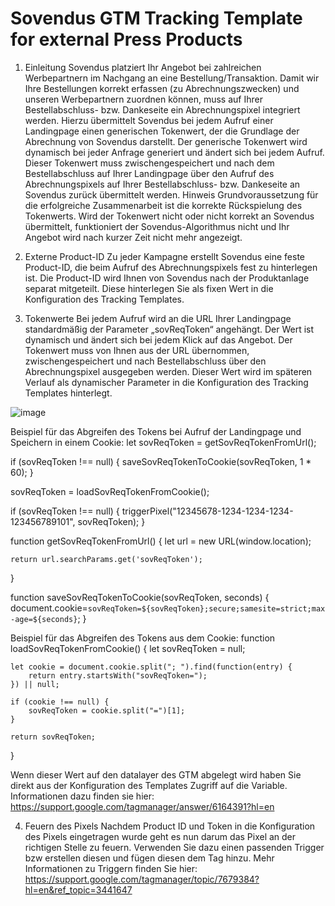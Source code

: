 # Sovendus GTM Tracking Template for external Press Products

1. Einleitung
Sovendus platziert Ihr Angebot bei zahlreichen Werbepartnern im Nachgang an eine Bestellung/Transaktion. Damit wir Ihre Bestellungen korrekt erfassen (zu Abrechnungszwecken) und unseren Werbepartnern zuordnen können, muss auf Ihrer Bestellabschluss- bzw. Dankeseite ein Abrechnungspixel integriert werden.
Hierzu übermittelt Sovendus bei jedem Aufruf einer Landingpage einen generischen Tokenwert, der die Grundlage der Abrechnung von Sovendus darstellt. Der generische Tokenwert wird dynamisch bei jeder Anfrage generiert und ändert sich bei jedem Aufruf. Dieser Tokenwert muss zwischengespeichert und nach dem Bestellabschluss auf Ihrer Landingpage über den Aufruf des Abrechnungspixels auf Ihrer Bestellabschluss- bzw. Dankeseite an Sovendus zurück übermittelt werden.
Hinweis Grundvoraussetzung für die erfolgreiche Zusammenarbeit ist die korrekte Rückspielung des Tokenwerts. Wird der Tokenwert nicht oder nicht korrekt an Sovendus übermittelt, funktioniert der Sovendus-Algorithmus nicht und Ihr Angebot wird nach kurzer Zeit nicht mehr angezeigt. 

2. Externe Product-ID
Zu jeder Kampagne erstellt Sovendus eine feste Product-ID, die beim Aufruf des Abrechnungspixels fest zu hinterlegen ist. Die Product-ID wird Ihnen von Sovendus nach der Produktanlage separat mitgeteilt. Diese hinterlegen Sie als fixen Wert in die Konfiguration des Tracking Templates.

3. Tokenwerte
Bei jedem Aufruf wird an die URL Ihrer Landingpage standardmäßig der Parameter „sovReqToken“ angehängt. Der Wert ist dynamisch und ändert sich bei jedem Klick auf das Angebot. Der Tokenwert muss von Ihnen aus der URL übernommen, zwischengespeichert und nach Bestellabschluss über den Abrechnungspixel ausgegeben werden. Dieser Wert wird im späteren Verlauf als dynamischer Parameter in die Konfiguration des Tracking Templates hinterlegt.

![image](https://user-images.githubusercontent.com/81681270/119667919-ff8eeb80-be36-11eb-8e77-14ff620725eb.png)

Beispiel für das Abgreifen des Tokens bei Aufruf der Landingpage und Speichern in einem Cookie: 
let sovReqToken = getSovReqTokenFromUrl();

if (sovReqToken !== null) {
    saveSovReqTokenToCookie(sovReqToken, 1 * 60);
}

sovReqToken = loadSovReqTokenFromCookie();

if (sovReqToken !== null) {
    triggerPixel("12345678-1234-1234-1234-123456789101", sovReqToken);
}

function getSovReqTokenFromUrl() {
    let url = new URL(window.location);

    return url.searchParams.get('sovReqToken');
}

function saveSovReqTokenToCookie(sovReqToken, seconds) {
    document.cookie=`sovReqToken=${sovReqToken};secure;samesite=strict;max-age=${seconds}`;
}

Beispiel für das Abgreifen des Tokens aus dem Cookie: 
function loadSovReqTokenFromCookie() {
    let sovReqToken = null;

    let cookie = document.cookie.split("; ").find(function(entry) {
        return entry.startsWith("sovReqToken=");
    }) || null;

    if (cookie !== null) {
        sovReqToken = cookie.split("=")[1];
    }

    return sovReqToken;
}

Wenn dieser Wert auf den datalayer des GTM abgelegt wird haben Sie direkt aus der Konfiguration des Templates Zugriff auf die Variable.
Informationen dazu finden sie hier: https://support.google.com/tagmanager/answer/6164391?hl=en


4. Feuern des Pixels
Nachdem Product ID und Token in die Konfiguration des Pixels eingetragen wurde geht es nun darum das Pixel an der richtigen Stelle zu feuern.
Verwenden Sie dazu einen passenden Trigger bzw erstellen diesen und fügen diesen dem Tag hinzu. 
Mehr Informationen zu Triggern finden Sie hier: https://support.google.com/tagmanager/topic/7679384?hl=en&ref_topic=3441647

